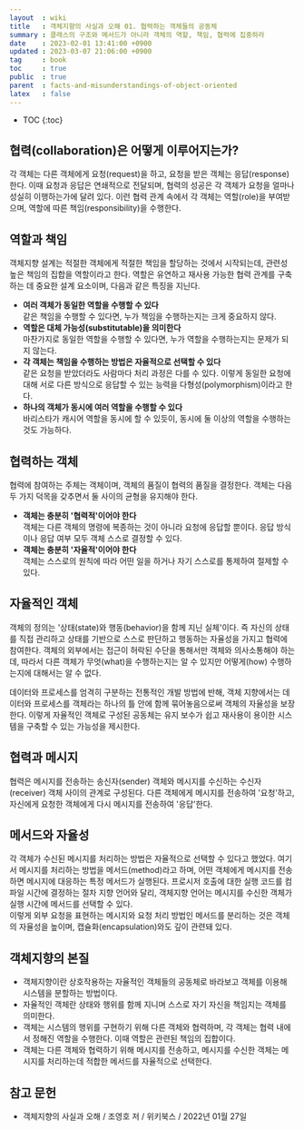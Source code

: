 ```yaml
---
layout  : wiki
title   : 객체지향의 사실과 오해 01. 협력하는 객체들의 공동체
summary : 클래스의 구조와 메서드가 아니라 객체의 역할, 책임, 협력에 집중하라
date    : 2023-02-01 13:41:00 +0900
updated : 2023-03-07 21:06:00 +0900
tag     : book
toc     : true
public  : true
parent  : facts-and-misunderstandings-of-object-oriented
latex   : false
---
```


* TOC
{:toc}

## 협력(collaboration)은 어떻게 이루어지는가?
각 객체는 다른 객체에게 요청(request)을 하고, 요청을 받은 객체는 응답(response) 한다. 이때 요청과 응답은 연쇄적으로 전달되며, 협력의 성공은 각 객체가 요청을 얼마나 성실히 이행하는가에 달려 있다. 이런 협력 관계 속에서 각 객체는 역할(role)을 부여받으며, 역할에 따른 책임(responsibility)을 수행한다.

## 역할과 책임
객체지향 설계는 적절한 객체에게 적절한 책임을 할당하는 것에서 시작되는데, 관련성 높은 책임의 집합을 역할이라고 한다. 역할은 유연하고 재사용 가능한 협력 관계를 구축하는 데 중요한 설계 요소이며, 다음과 같은 특징을 지닌다.
- **여러 객체가 동일한 역할을 수행할 수 있다**  
  같은 책임을 수행할 수 있다면, 누가 책임을 수행하는지는 크게 중요하지 않다.
- **역할은 대체 가능성(substitutable)을 의미한다**  
  마찬가지로 동일한 역할을 수행할 수 있다면, 누가 역할을 수행하는지는 문제가 되지 않는다.
- **각 객체는 책임을 수행하는 방법은 자율적으로 선택할 수 있다**  
  같은 요청을 받았더라도 사람마다 처리 과정은 다를 수 있다. 이렇게 동일한 요청에 대해 서로 다른 방식으로 응답할 수 있는 능력을 다형성(polymorphism)이라고 한다.
- **하나의 객체가 동시에 여러 역할을 수행할 수 있다**  
  바리스타가 캐시어 역할을 동시에 할 수 있듯이, 동시에 둘 이상의 역할을 수행하는 것도 가능하다.

## 협력하는 객체
협력에 참여하는 주체는 객체이며, 객체의 품질이 협력의 품질을 결정한다. 객체는 다음 두 가지 덕목을 갖추면서 둘 사이의 균형을 유지해야 한다.
- **객체는 충분히 '협력적'이어야 한다**  
  객체는 다른 객체의 명령에 복종하는 것이 아니라 요청에 응답할 뿐이다. 응답 방식이나 응답 여부 모두 객체 스스로 결정할 수 있다.
- **객체는 충분히 '자율적'이어야 한다**  
  객체는 스스로의 원칙에 따라 어떤 일을 하거나 자기 스스로를 통제하여 절제할 수 있다.

## 자율적인 객체
객체의 정의는 '상태(state)와 행동(behavior)을 함께 지닌 실체'이다. 즉 자신의 상태를 직접 관리하고 상태를 기반으로 스스로 판단하고 행동하는 자율성을 가지고 협력에 참여한다. 객체의 외부에서는 접근이 허락된 수단을 통해서만 객체와 의사소통해야 하는데, 따라서 다른 객체가 무엇(what)을 수행하는지는 알 수 있지만 어떻게(how) 수행하는지에 대해서는 알 수 없다.

데이터와 프로세스를 엄격히 구분하는 전통적인 개발 방법에 반해, 객체 지향에서는 데이터와 프로세스를 객체라는 하나의 틀 안에 함께 묶어놓음으로써 객체의 자율성을 보장한다. 이렇게 자율적인 객체로 구성된 공동체는 유지 보수가 쉽고 재사용이 용이한 시스템을 구축할 수 있는 가능성을 제시한다.

## 협력과 메시지
협력은 메시지를 전송하는 송신자(sender) 객체와 메시지를 수신하는 수신자(receiver) 객체 사이의 관계로 구성된다. 다른 객체에게 메시지를 전송하여 '요청'하고, 자신에게 요청한 객체에게 다시 메시지를 전송하여 '응답'한다.

## 메서드와 자율성
각 객체가 수신된 메시지를 처리하는 방법은 자율적으로 선택할 수 있다고 했었다. 여기서 메시지를 처리하는 방법을 메서드(method)라고 하며, 어떤 객체에게 메시지를 전송하면 메시지에 대응하는 특정 메서드가 실행된다. 프로시저 호출에 대한 실행 코드를 컴파일 시간에 결정하는 절차 지향 언어와 달리, 객체지향 언어는 메시지를 수신한 객체가 실행 시간에 메서드를 선택할 수 있다.  
이렇게 외부 요청을 표현하는 메시지와 요청 처리 방법인 메서드를 분리하는 것은 객체의 자율성을 높이며, 캡슐화(encapsulation)와도 깊이 관련돼 있다.

## 객체지향의 본질
- 객체지향이란 상호작용하는 자율적인 객체들의 공동체로 바라보고 객체를 이용해 시스템을 분할하는 방법이다.
- 자율적인 객체란 상태와 행위를 함께 지니며 스스로 자기 자신을 책임지는 객체를 의미한다.
- 객체는 시스템의 행위를 구현하기 위해 다른 객체와 협력하며, 각 객체는 협력 내에서 정해진 역할을 수행한다. 이때 역할은 관련된 책임의 집합이다.
- 객체는 다른 객체와 협력하기 위해 메시지를 전송하고, 메시지를 수신한 객체는 메시지를 처리하는데 적합한 메서드를 자율적으로 선택한다.

## 참고 문헌
- 객체지향의 사실과 오해 / 조영호 저 / 위키북스 / 2022년 01월 27일
